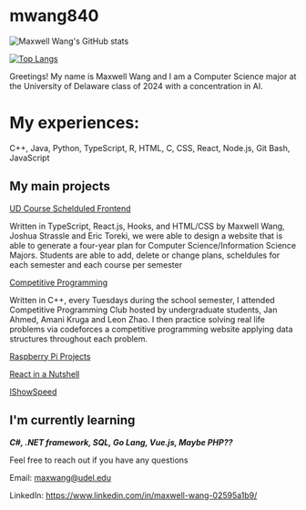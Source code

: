 # mwang840
![Maxwell Wang's GitHub stats](https://github-readme-stats.vercel.app/api?username=mwang840&theme=dark&show_icons=true)

[![Top Langs](https://github-readme-stats.vercel.app/api/top-langs/?username=mwang840&exclude_repo=Population-Analysis&theme=darcula)](https://github.com/mwang840/github-readme-stats)


Greetings! My name is Maxwell Wang and I am a  Computer Science major at the University of Delaware class of 2024 with a concentration in AI.

<h1>My experiences:</h1>

C++, Java, Python, TypeScript, R, HTML, C, CSS, React, Node.js, Git Bash, JavaScript

<h2>My main projects</h2>

[UD Course Schelduled Frontend](https://github.com/UD-CISC275-S22/cis-scheduler-team-007)

<p>Written in TypeScript, React.js, Hooks, and HTML/CSS by Maxwell Wang, Joshua Strassle and Eric Toreki, 
 we were able to design a website that is able to generate a four-year plan for Computer Science/Information Science Majors. 
 Students are able to add, delete or change plans, scheldules for each semester and each course per semester </p>
 


[Competitive Programming](https://github.com/mwang840/CompetiveProgramming)
<p>Written in C++, every Tuesdays during the school semester, I attended Competitive Programming Club hosted by undergraduate students, Jan Ahmed, Amani Kruga and
Leon Zhao. I then practice solving real life problems via codeforces a competitive programming website applying data structures throughout each problem.</p>


[Raspberry Pi Projects](https://github.com/mwang840/PiProjectsNScripts)

[React in a Nutshell](https://github.com/mwang840/React-In-A-nutshell)

[IShowSpeed](https://github.com/mwang840/IShowSpeed)

<h2> I'm currently learning </h2>

***C#, .NET framework, SQL, Go Lang, Vue.js, Maybe PHP??***

Feel free to reach out if you have any questions 

Email: maxwang@udel.edu

LinkedIn: https://www.linkedin.com/in/maxwell-wang-02595a1b9/


